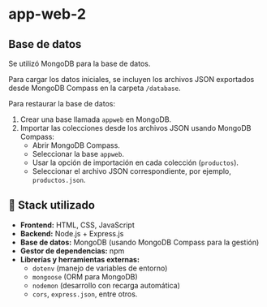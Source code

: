 # app-web-2
## Base de datos

Se utilizó MongoDB para la base de datos.

Para cargar los datos iniciales, se incluyen los archivos JSON exportados desde MongoDB Compass en la carpeta `/database`.

Para restaurar la base de datos:

1. Crear una base llamada `appweb` en MongoDB.
2. Importar las colecciones desde los archivos JSON usando MongoDB Compass:
   - Abrir MongoDB Compass.
   - Seleccionar la base `appweb`.
   - Usar la opción de importación en cada colección (`productos`).
   - Seleccionar el archivo JSON correspondiente, por ejemplo, `productos.json`.
 ## 🧰 Stack utilizado

- **Frontend:** HTML, CSS, JavaScript
- **Backend:** Node.js + Express.js
- **Base de datos:** MongoDB (usando MongoDB Compass para la gestión)
- **Gestor de dependencias:** npm
- **Librerías y herramientas externas:**
  - `dotenv` (manejo de variables de entorno)
  - `mongoose` (ORM para MongoDB)
  - `nodemon` (desarrollo con recarga automática)
  - `cors`, `express.json`, entre otros.
